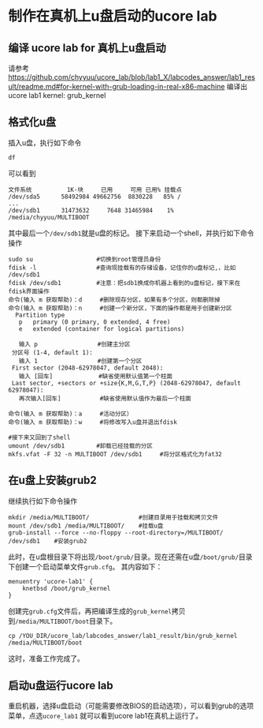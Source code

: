 # 制作在真机上u盘启动的ucore lab

## 编译 ucore lab for 真机上u盘启动
请参考
https://github.com/chyyuu/ucore_lab/blob/lab1_X/labcodes_answer/lab1_result/readme.md#for-kernel-with-grub-loading-in-real-x86-machine
编译出 ucore lab1 kernel: grub_kernel

## 格式化u盘
插入u盘，执行如下命令
```
df
```
可以看到
```
文件系统          1K-块     已用     可用 已用% 挂载点
/dev/sda5      58492984 49662756  8830228   85% /
...
/dev/sdb1      31473632     7648 31465984    1% /media/chyyuu/MULTIBOOT
```
其中最后一个`/dev/sdb1`就是u盘的标记。
接下来启动一个shell，并执行如下命令操作 

```
sudo su                  #切换到root管理员身份
fdisk -l                 #查询现挂载有的存储设备，记住你的u盘标记,，比如 /dev/sdb1
fdisk /dev/sdb1          #注意：把sdb1换成你机器上看到的u盘标记，接下来在fdisk界面操作
命令(输入 m 获取帮助)：d     #删除现存分区，如果有多个分区，则都删除掉
命令(输入 m 获取帮助)：n     #创建一个新分区，下面的操作都是用于创建新分区
  Partition type
   p   primary (0 primary, 0 extended, 4 free)
   e   extended (container for logical partitions)

   输入 p                 #创建主分区
 分区号 (1-4, default 1): 
   输入 1                 #创建第一个分区 
 First sector (2048-62978047, default 2048):
   输入 [回车]             #缺省使用默认值第一个柱面
 Last sector, +sectors or +size{K,M,G,T,P} (2048-62978047, default 62978047): 
   再次输入[回车]           #缺省使用默认值作为最后一个柱面
   
命令(输入 m 获取帮助)：a     #活动分区）
命令(输入 m 获取帮助)：w     #将修改写入u盘并退出fdisk

#接下来又回到了shell
umount /dev/sdb1         #卸载已经挂载的分区
mkfs.vfat -F 32 -n MULTIBOOT /dev/sdb1     #将分区格式化为fat32
```

## 在u盘上安装grub2
继续执行如下命令操作 
```
mkdir /media/MULTIBOOT/              #创建目录用于挂载和拷贝文件
mount /dev/sdb1 /media/MULTIBOOT/    #挂载u盘
grub-install --force --no-floppy --root-directory=/MULTIBOOT/ /dev/sdb1    #安装grub2
```
此时，在u盘根目录下将出现`/boot/grub/`目录。现在还需在u盘`/boot/grub/`目录下创建一个启动菜单文件`grub.cfg`。
其内容如下：
```
menuentry 'ucore-lab1' {
	knetbsd /boot/grub_kernel
}
```
创建完`grub.cfg`文件后，再把编译生成的`grub_kernel`拷贝到`/media/MULTIBOOT/boot`目录下。
```
cp /YOU_DIR/ucore_lab/labcodes_answer/lab1_result/bin/grub_kernel /media/MULTIBOOT/boot
```
这时，准备工作完成了。

## 启动u盘运行ucore lab
重启机器，选择u盘启动（可能需要修改BIOS的启动选项），可以看到grub的选项菜单，点选`ucore_lab1`
就可以看到ucore lab1在真机上运行了。

